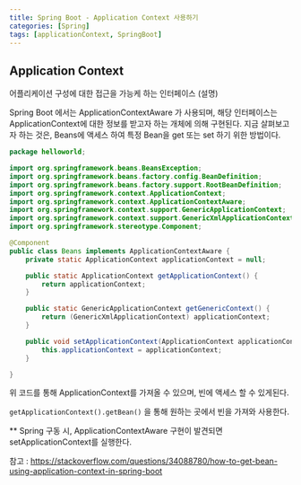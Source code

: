 ```yaml
---
title: Spring Boot - Application Context 사용하기
categories: [Spring]
tags: [applicationContext, SpringBoot]
---
```



## Application Context

어플리케이션 구성에 대한 접근을 가능케 하는 인터페이스 (설명)

Spring Boot 에서는 ApplicationContextAware 가 사용되며, 해당 인터페이스는 ApplicationContext에 대한 정보를 받고자 하는 개체에 의해 구현된다. 지금 살펴보고자 하는 것은, Beans에 액세스 하여 특정 Bean을 get 또는 set 하기 위한 방법이다.

```java
package helloworld;

import org.springframework.beans.BeansException;
import org.springframework.beans.factory.config.BeanDefinition;
import org.springframework.beans.factory.support.RootBeanDefinition;
import org.springframework.context.ApplicationContext;
import org.springframework.context.ApplicationContextAware;
import org.springframework.context.support.GenericApplicationContext;
import org.springframework.context.support.GenericXmlApplicationContext;
import org.springframework.stereotype.Component;

@Component
public class Beans implements ApplicationContextAware {
	private static ApplicationContext applicationContext = null;

	public static ApplicationContext getApplicationContext() {
		return applicationContext;
	}

	public static GenericApplicationContext getGenericContext() {
		return (GenericXmlApplicationContext) applicationContext;
	}

	public void setApplicationContext(ApplicationContext applicationContext) throws BeansException {
		this.applicationContext = applicationContext;
	}

}
```

위 코드를 통해 ApplicationContext를 가져올 수 있으며, 빈에 액세스 할 수 있게된다.

`getApplicationContext().getBean()` 을 통해 원하는 곳에서 빈을 가져와 사용한다.

\*\* Spring 구동 시, ApplicationContextAware 구현이 발견되면 setApplicationContext를 실행한다.

참고 : https://stackoverflow.com/questions/34088780/how-to-get-bean-using-application-context-in-spring-boot
